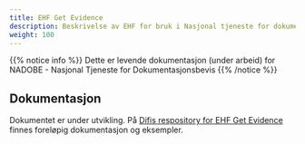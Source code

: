 ```yaml
---
title: EHF Get Evidence
description: Beskrivelse av EHF for bruk i Nasjonal tjeneste for dokumentasjonsbevis
weight: 100
---
```


{{% notice info %}}
Dette er levende dokumentasjon (under arbeid) for NADOBE - Nasjonal Tjeneste for Dokumentasjonsbevis
{{% /notice %}}

## Dokumentasjon

Dokumentet er under utvikling. På [Difis respository for EHF Get Evidence](https://test-vefa.difi.no/ehf-pre/guide/getevidence/1.0/) finnes foreløpig dokumentasjon og eksempler.

